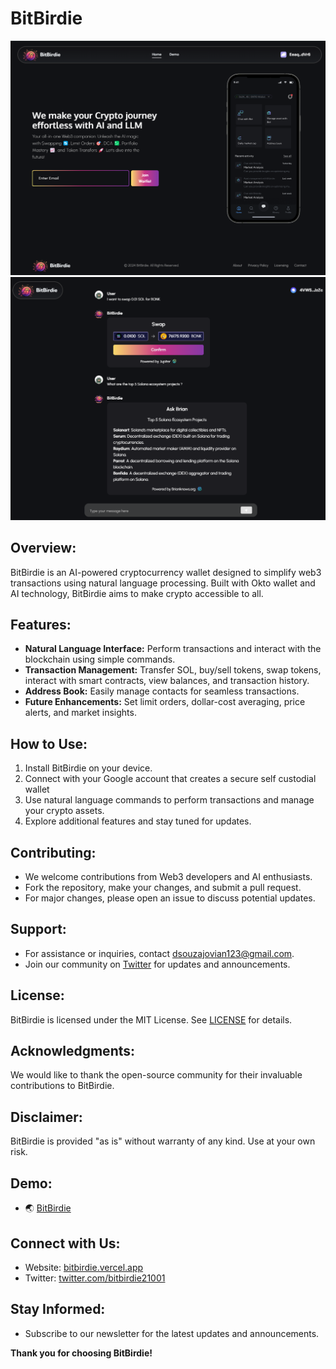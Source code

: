 # BitBirdie

<!-- ![BitBirdie Logo](public/bitbirdie_logo.jpeg) -->

![BitBirdie landing](imgs/landing.png)
![BitBirdie chat](imgs/chat.png)


## Overview:
BitBirdie is an AI-powered cryptocurrency wallet designed to simplify web3 transactions using natural language processing. Built with Okto wallet and AI technology, BitBirdie aims to make crypto accessible to all.

## Features:
- **Natural Language Interface:** Perform transactions and interact with the blockchain using simple commands.
- **Transaction Management:** Transfer SOL, buy/sell tokens, swap tokens, interact with smart contracts, view balances, and transaction history.
- **Address Book:** Easily manage contacts for seamless transactions.
- **Future Enhancements:** Set limit orders, dollar-cost averaging, price alerts, and market insights.

## How to Use:
1. Install BitBirdie on your device.
2. Connect with your Google account that creates a secure self custodial wallet
3. Use natural language commands to perform transactions and manage your crypto assets.
4. Explore additional features and stay tuned for updates.

## Contributing:
- We welcome contributions from Web3 developers and AI enthusiasts.
- Fork the repository, make your changes, and submit a pull request.
- For major changes, please open an issue to discuss potential updates.

## Support:
- For assistance or inquiries, contact [dsouzajovian123@gmail.com](mailto:dsouzajovian123@gmail.com).
- Join our community on [Twitter](https://twitter.com/bitbirdie21001) for updates and announcements.

## License:
BitBirdie is licensed under the MIT License. See [LICENSE](LICENSE) for details.

## Acknowledgments:
We would like to thank the open-source community for their invaluable contributions to BitBirdie.

## Disclaimer:
BitBirdie is provided "as is" without warranty of any kind. Use at your own risk.

## Demo:
- 🌏 [BitBirdie](https://bitbirdie.vercel.app/)

## Connect with Us:
- Website: [bitbirdie.vercel.app](https://bitbirdie.vercel.app/)
- Twitter: [twitter.com/bitbirdie21001](https://twitter.com/bitbirdie21001)

## Stay Informed:
- Subscribe to our newsletter for the latest updates and announcements.

**Thank you for choosing BitBirdie!**

